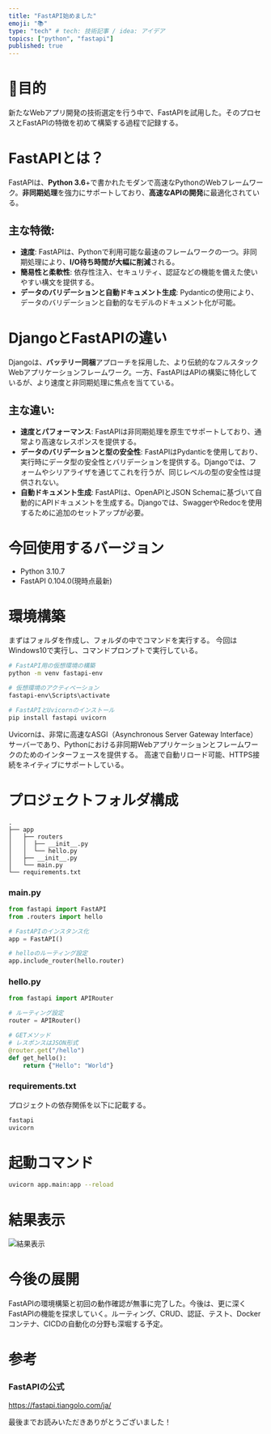 ```yaml
---
title: "FastAPI始めました"
emoji: "📚"
type: "tech" # tech: 技術記事 / idea: アイデア
topics: ["python", "fastapi"]
published: true
---
```


# 🎯目的

新たなWebアプリ開発の技術選定を行う中で、FastAPIを試用した。そのプロセスとFastAPIの特徴を初めて構築する過程で記録する。

# FastAPIとは？

FastAPIは、**Python 3.6**+で書かれたモダンで高速なPythonのWebフレームワーク。**非同期処理**を強力にサポートしており、**高速なAPIの開発**に最適化されている。

## 主な特徴:

- **速度**: FastAPIは、Pythonで利用可能な最速のフレームワークの一つ。非同期処理により、**I/O待ち時間が大幅に削減**される。
- **簡易性と柔軟性**: 依存性注入、セキュリティ、認証などの機能を備えた使いやすい構文を提供する。
- **データのバリデーションと自動ドキュメント生成**: Pydanticの使用により、データのバリデーションと自動的なモデルのドキュメント化が可能。

# DjangoとFastAPIの違い

Djangoは、**バッテリー同梱**アプローチを採用した、より伝統的なフルスタックWebアプリケーションフレームワーク。一方、FastAPIはAPIの構築に特化しているが、より速度と非同期処理に焦点を当てている。

## 主な違い:

- **速度とパフォーマンス**: FastAPIは非同期処理を原生でサポートしており、通常より高速なレスポンスを提供する。
- **データのバリデーションと型の安全性**: FastAPIはPydanticを使用しており、実行時にデータ型の安全性とバリデーションを提供する。Djangoでは、フォームやシリアライザを通じてこれを行うが、同じレベルの型の安全性は提供されない。
- **自動ドキュメント生成**: FastAPIは、OpenAPIとJSON Schemaに基づいて自動的にAPIドキュメントを生成する。Djangoでは、SwaggerやRedocを使用するために追加のセットアップが必要。

# 今回使用するバージョン
- Python 3.10.7
- FastAPI 0.104.0(現時点最新)

# 環境構築

まずはフォルダを作成し、フォルダの中でコマンドを実行する。
今回はWindows10で実行し、コマンドプロンプトで実行している。

```bash
# FastAPI用の仮想環境の構築
python -m venv fastapi-env

# 仮想環境のアクティベーション
fastapi-env\Scripts\activate

# FastAPIとUvicornのインストール
pip install fastapi uvicorn
```

Uvicornは、非常に高速なASGI（Asynchronous Server Gateway Interface）サーバーであり、Pythonにおける非同期Webアプリケーションとフレームワークのためのインターフェースを提供する。
高速で自動リロード可能、HTTPS接続をネイティブにサポートしている。

# プロジェクトフォルダ構成

```
.
├── app
│   ├── routers
│   │  ├── __init__.py
│   │  └── hello.py
│   ├── __init__.py 
│   └── main.py
└── requirements.txt
```

### main.py

```python
from fastapi import FastAPI
from .routers import hello

# FastAPIのインスタンス化
app = FastAPI()

# helloのルーティング設定
app.include_router(hello.router)
```

### hello.py

```python
from fastapi import APIRouter

# ルーティング設定
router = APIRouter()

# GETメソッド
# レスポンスはJSON形式
@router.get("/hello")
def get_hello():
    return {"Hello": "World"}
```

### requirements.txt

プロジェクトの依存関係を以下に記載する。

```txt
fastapi
uvicorn
```

# 起動コマンド

```bash
uvicorn app.main:app --reload
```

# 結果表示

![結果表示](https://storage.googleapis.com/zenn-user-upload/675a46831fa9-20231024.png)

# 今後の展開

FastAPIの環境構築と初回の動作確認が無事に完了した。今後は、更に深くFastAPIの機能を探求していく。ルーティング、CRUD、認証、テスト、Dockerコンテナ、CICDの自動化の分野も深堀する予定。

# 参考

### FastAPIの公式

https://fastapi.tiangolo.com/ja/

最後までお読みいただきありがとうございました！

